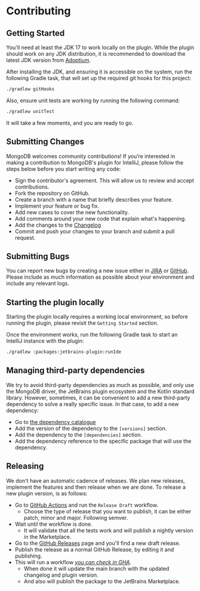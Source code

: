 # Contributing
## Getting Started

You'll need at least the JDK 17 to work locally on the plugin. While the plugin should
work on any JDK distribution, it is recommended to download the latest JDK version from
[Adoptium](https://adoptium.net/).

After installing the JDK, and ensuring it is accessible on the system, run the following
Gradle task, that will set up the required git hooks for this project:

```sh
./gradlew gitHooks
```

Also, ensure unit tests are working by running the following command:

```sh
./gradlew unitTest
```

It will take a few moments, and you are ready to go.

## Submitting Changes

MongoDB welcomes community contributions! If you’re interested in making a contribution to MongoDB's plugin for IntelliJ, 
please follow the steps below before you start writing any code:

- Sign the contributor's agreement. This will allow us to review and accept contributions.
- Fork the repository on GitHub.
- Create a branch with a name that briefly describes your feature.
- Implement your feature or bug fix.
- Add new cases to cover the new functionality.
- Add comments around your new code that explain what's happening.
- Add the changes to the [Changelog](CHANGELOG.md)
- Commit and push your changes to your branch and submit a pull request.

## Submitting Bugs

You can report new bugs by creating a new issue either in [JIRA](https://jira.mongodb.org/projects/INTELLIJ/issues/) or 
[GitHub](https://github.com/mongodb-js/intellij/issues). Please include as much information as possible about your environment
and include any relevant logs.

## Starting the plugin locally

Starting the plugin locally requires a working local environment, so before running the
plugin, please revisit the `Getting Started` section.

Once the environment works, run the following Gradle task to start an IntelliJ instance
with the plugin:

```sh
./gradlew :packages:jetbrains-plugin:runIde
```

## Managing third-party dependencies

We try to avoid third-party dependencies as much as possible, and only use the MongoDB driver,
the JetBrains plugin ecosystem and the Kotlin standard library. However, sometimes, it can be
convenient to add a new third-party dependency to solve a really specific issue. In that case, to
add a new dependency:

* Go to [the dependency catalogue](https://github.com/mongodb-js/intellij/blob/main/gradle/libs.versions.toml)
* Add the version of the dependency to the `[versions]` section.
* Add the dependency to the `[dependencies]` section.
* Add the dependency reference to the specific package that will use the dependency.

## Releasing

We don't have an automatic cadence of releases. We plan new releases, implement the 
features and then release when we are done. To release a new plugin version, is as follows:

* Go to [GitHub Actions](https://github.com/mongodb-js/intellij/actions) and run the `Release Draft` workflow.
  * Choose the type of release that you want to publish, it can be either patch, minor and major. Following semver.
* Wait until the workflow is done.
  * It will validate that all the tests work and will publish a nightly version in the Marketplace.
* Go to the [GitHub Releases](https://github.com/mongodb-js/intellij/releases) page and you'll find a new draft release.
* Publish the release as a normal GitHub Release, by editing it and publishing.
* This will run a workflow _[you can check in GHA](https://github.com/mongodb-js/intellij/actions)_.
  * When done it will update the main branch with the updated changelog and plugin version.
  * And also will publish the package to the JetBrains Marketplace.